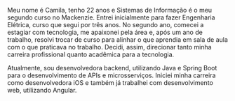 Meu nome é Camila, tenho 22 anos e Sistemas de Informação é o meu segundo curso no Mackenzie. Entrei inicialmente para fazer Engenharia Elétrica, curso que segui por três anos. No segundo ano, comecei a estagiar com tecnologia, me apaixonei pela área e, após um ano de trabalho, resolvi trocar de curso para alinhar o que aprendia em sala de aula com o que praticava no trabalho. Decidi, assim, direcionar tanto minha carreira profissional quanto acadêmica para a tecnologia.

Atualmente, sou desenvolvedora backend, utilizando Java e Spring Boot para o desenvolvimento de APIs e microsserviços. Iniciei minha carreira como desenvolvedora iOS e também já trabalhei com desenvolvimento web, utilizando Angular.